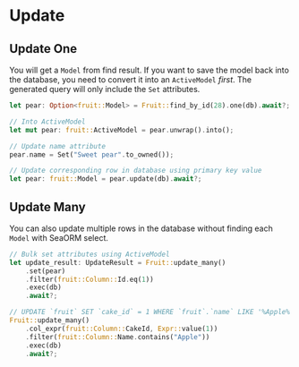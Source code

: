 # Update

## Update One

You will get a `Model` from find result. If you want to save the model back into the database, you need to convert it into an `ActiveModel` *first*. The generated query will only include the `Set` attributes.

```rust
let pear: Option<fruit::Model> = Fruit::find_by_id(28).one(db).await?;

// Into ActiveModel
let mut pear: fruit::ActiveModel = pear.unwrap().into();

// Update name attribute
pear.name = Set("Sweet pear".to_owned());

// Update corresponding row in database using primary key value
let pear: fruit::Model = pear.update(db).await?;
```

## Update Many

You can also update multiple rows in the database without finding each `Model` with SeaORM select.

```rust
// Bulk set attributes using ActiveModel
let update_result: UpdateResult = Fruit::update_many()
    .set(pear)
    .filter(fruit::Column::Id.eq(1))
    .exec(db)
    .await?;

// UPDATE `fruit` SET `cake_id` = 1 WHERE `fruit`.`name` LIKE '%Apple%'
Fruit::update_many()
    .col_expr(fruit::Column::CakeId, Expr::value(1))
    .filter(fruit::Column::Name.contains("Apple"))
    .exec(db)
    .await?;
```
